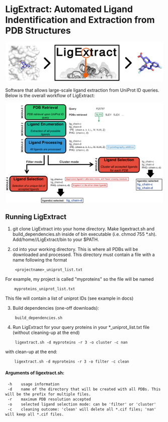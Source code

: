# LigExtract: Automated Ligand Indentification and Extraction from PDB Structures

![](docs/sources/images/ligextract_logo.png)


Software that allows large-scale ligand extraction from UniProt ID queries. Below is the overall workflow of LigExtract:


![](docs/sources/images/scheme_app_nologo.png)


## Running LigExtract

1. git clone LigExtract into your home directory. Make ligextract.sh and build_dependencies.sh inside of bin executable (i.e. chmod 755 *.sh). Add/home/<USERNAME>/LigExtract/bin to your $PATH.

2. cd into your working directory. This is where all PDBs will be downloaded and processed. This directory must contain a file with a name following the format 

        <projectname>_uniprot_list.txt

For example, my project is called "myproteins" so the file will be named
        
        myproteins_uniprot_list.txt

This file will contain a list of uniprot IDs (see example in docs)

3. Build dependencies (one-off downloads):
        
        build_dependencies.sh

4. Run LigExtract for your query proteins in your *_uniprot_list.txt file (without cleaning-up at the end)

        ligextract.sh -d myproteins -r 3 -o cluster -c nan

with clean-up at the end:

        ligextract.sh -d myproteins -r 3 -o filter -c clean


#### Arguments of ligextract.sh:
     -h    usage information
     -d    name of the directory that will be created with all PDBs. This will be the prefix for multiple files.
     -r    maximum PDB resolution accepted
     -o    selected ligand selection mode: can be 'filter' or 'cluster'
     -c    cleaning outcome: 'clean' will delete all *.cif files; 'nan' will keep all *.cif files.
